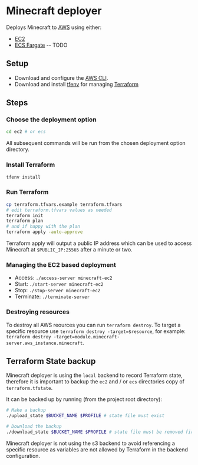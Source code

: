 # Minecraft deployer

Deploys Minecraft to [AWS](#) using either:

- [EC2](#)
- [ECS Fargate](#) -- TODO

## Setup

- Download and configure the [AWS CLI](https://aws.amazon.com/cli/).
- Download and install [tfenv](https://github.com/tfutils/tfenv) for managing [Terraform](https://www.terraform.io/)

## Steps

### Choose the deployment option

```bash
cd ec2 # or ecs
```

All subsequent commands will be run from the chosen deployment option directory.

### Install Terraform

```bash
tfenv install
```

### Run Terraform

```bash
cp terraform.tfvars.example terraform.tfvars
# edit terraform.tfvars values as needed
terraform init
terraform plan
# and if happy with the plan
terraform apply -auto-approve
```

Terraform apply will output a public IP address which can be used to access
Minecraft at `$PUBLIC_IP:25565` after a minute or two.

### Managing the EC2 based deployment

- Access: `./access-server minecraft-ec2`
- Start: `./start-server minecraft-ec2`
- Stop: `./stop-server minecraft-ec2`
- Terminate: `./terminate-server`

### Destroying resources

To destroy all AWS reources you can run `terraform destroy`. To target a specific
resource use `terraform destroy -target=$resource`, for example:
`terraform destroy -target=module.minecraft-server.aws_instance.minecraft`.

## Terraform State backup

Minecraft deployer is using the `local` backend to record Terraform state,
therefore it is important to backup the `ec2` and / or `ecs` directories copy
of `terraform.tfstate`.

It can be backed up by running (from the project root directory):

```bash
# Make a backup
./upload_state $BUCKET_NAME $PROFILE # state file must exist

# Download the backup
./download_state $BUCKET_NAME $PROFILE # state file must be removed first
```

Minecraft deployer is not using the s3 backend to avoid referencing a specific resource
as variables are not allowed by Terraform in the backend configuration.
